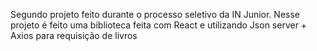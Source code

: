 Segundo projeto feito durante o processo seletivo da IN Junior.
Nesse projeto é feito uma biblioteca feita com React e utilizando Json server + Axios para requisição de livros
